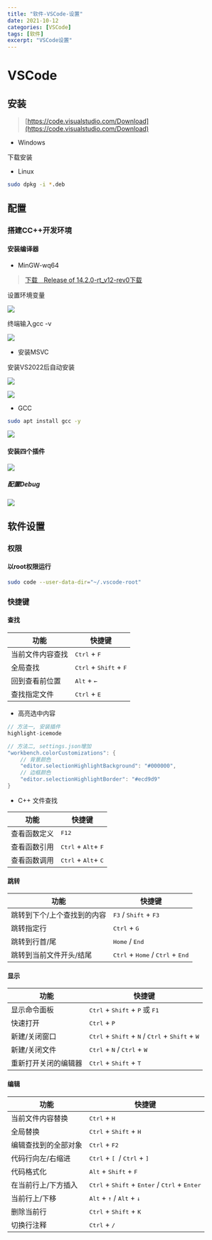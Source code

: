 ```yaml
---
title: "软件-VSCode-设置"
date: 2021-10-12
categories: [VSCode]
tags: [软件]
excerpt: "VSCode设置"
---
```


# VSCode

## 安装

> [https://code.visualstudio.com/Download](https://code.visualstudio.com/Download)

- Windows

下载安装

- Linux

```sh
sudo dpkg -i *.deb
```

## 配置

### 搭建CC++开发环境

#### 安装编译器

- MinGW-wq64

> [下载　Release of 14.2.0-rt_v12-rev0下载](https://github.com/niXman/mingw-builds-binaries/releases/download/14.2.0-rt_v12-rev0/x86_64-14.2.0-release-posix-seh-msvcrt-rt_v12-rev0.7z)

设置环境变量

![](/Resource/Imgur/20241025190008.png)

终端输入gcc -v

![](/Resource/Imgur/20241110_034006.jpg)

- 安装MSVC

安装VS2022后自动安装

![](/Resource/Imgur/20241025190203.png)

![](/Resource/Imgur/20241025190345.png)

- GCC

```sh
sudo apt install gcc -y
```

![](/Resource/Imgur/20241110_034041.jpg)

#### 安装四个插件

![](/Resource/Imgur/20241025222812.png)


##### 配置Debug

![](/Resource/Imgur/20241025223010.png)


## 软件设置

### 权限

#### 以root权限运行

```sh
sudo code --user-data-dir="~/.vscode-root"
```

### 快捷键

#### 查找

| 功能             | 快捷键                                            |
| ---------------- | -----------------------------------------------  |
| 当前文件内容查找 | <kbd>Ctrl</kbd> + <kbd>F</kbd>                     |
| 全局查找         | <kbd>Ctrl</kbd> + <kbd>Shift</kbd> + <kbd>F</kbd> |
| 回到查看前位置   | <kbd>Alt</kbd> + <kbd>←</kbd>                     |
| 查找指定文件     | <kbd>Ctrl</kbd> + <kbd>E</kbd>                    |

- 高亮选中内容

```c
// 方法一, 安装插件
highlight-icemode

// 方法二, settings.json增加
"workbench.colorCustomizations": {
    // 背景颜色
    "editor.selectionHighlightBackground": "#000000", 
    // 边框颜色
    "editor.selectionHighlightBorder": "#ecd9d9"  
}
```

- C++ 文件查找

| 功能         | 快捷键                                         |
| ------------ | --------------------------------------------- |
| 查看函数定义 | <kbd>F12</kbd>                                 |
| 查看函数引用 | <kbd>Ctrl</kbd> + <kbd>Alt</kbd>+ <kbd>F</kbd> |
| 查看函数调用 | <kbd>Ctrl</kbd> + <kbd>Alt</kbd>+ <kbd>C</kbd> |

#### 跳转

| 功能                        | 快捷键                                                              |
| -------------------------- | -----------------------------------------------------------------  |
| 跳转到下个/上个查找到的内容  | <kbd>F3</kbd> / <kbd>Shift</kbd> + <kbd>F3</kbd>                     |
| 跳转指定行                  | <kbd>Ctrl</kbd> + <kbd>G</kbd>                                      |
| 跳转到行首/尾               | <kbd>Home</kbd> / <kbd>End</kbd>                                    |
| 跳转到当前文件开头/结尾     | <kbd>Ctrl</kbd> + <kbd>Home</kbd> / <kbd>Ctrl</kbd> + <kbd>End</kbd> |

#### 显示

| 功能                 | 快捷键                                                                                               |
| -------------------- | --------------------------------------------------------------------------------------------------- |
| 显示命令面板         | <kbd>Ctrl</kbd> + <kbd>Shift</kbd> + <kbd>P</kbd> 或 <kbd>F1</kbd>                                    |
| 快速打开             | <kbd>Ctrl</kbd> + <kbd>P</kbd>                                                                        |
| 新建/关闭窗口        | <kbd>Ctrl</kbd> + <kbd>Shift</kbd> + <kbd>N</kbd> / <kbd>Ctrl</kbd> + <kbd>Shift</kbd> + <kbd>W</kbd> |
| 新建/关闭文件        | <kbd>Ctrl</kbd> + <kbd>N</kbd> / <kbd>Ctrl</kbd> + <kbd>W</kbd>                                       |
| 重新打开关闭的编辑器 | <kbd>Ctrl</kbd> + <kbd>Shift</kbd> + <kbd>T</kbd>                                                     |

#### 编辑

| 功能                 | 快捷键                                                                                       |
| ------------------ | --------------------------------------------------------------------------------------------- |
| 当前文件内容替换     | <kbd>Ctrl</kbd> + <kbd>H</kbd>                                                                |
| 全局替换            | <kbd>Ctrl</kbd> + <kbd>Shift</kbd> + <kbd>H</kbd>                                             |
| 编辑查找到的全部对象 | <kbd>Ctrl</kbd> + <kbd>F2</kbd>                                                               |
| 代码行向左/右缩进    | <kbd>Ctrl</kbd> + <kbd>[ </kbd> / <kbd>Ctrl</kbd> + <kbd>] </kbd>                             |
| 代码格式化          | <kbd>Alt</kbd> + <kbd>Shift</kbd> + <kbd>F</kbd>                                              |
| 在当前行上/下方插入  | <kbd>Ctrl</kbd> + <kbd>Shift</kbd> + <kbd>Enter</kbd>  /  <kbd>Ctrl</kbd> + <kbd>Enter</kbd>  |
| 当前行上/下移        | <kbd>Alt</kbd> + <kbd>↑</kbd> / <kbd>Alt</kbd> + <kbd>↓</kbd>                                |
| 删除当前行           | <kbd>Ctrl</kbd> + <kbd>Shift</kbd> + <kbd>K</kbd>                                            |
| 切换行注释           | <kbd>Ctrl</kbd> + <kbd>/</kbd>                                                               |